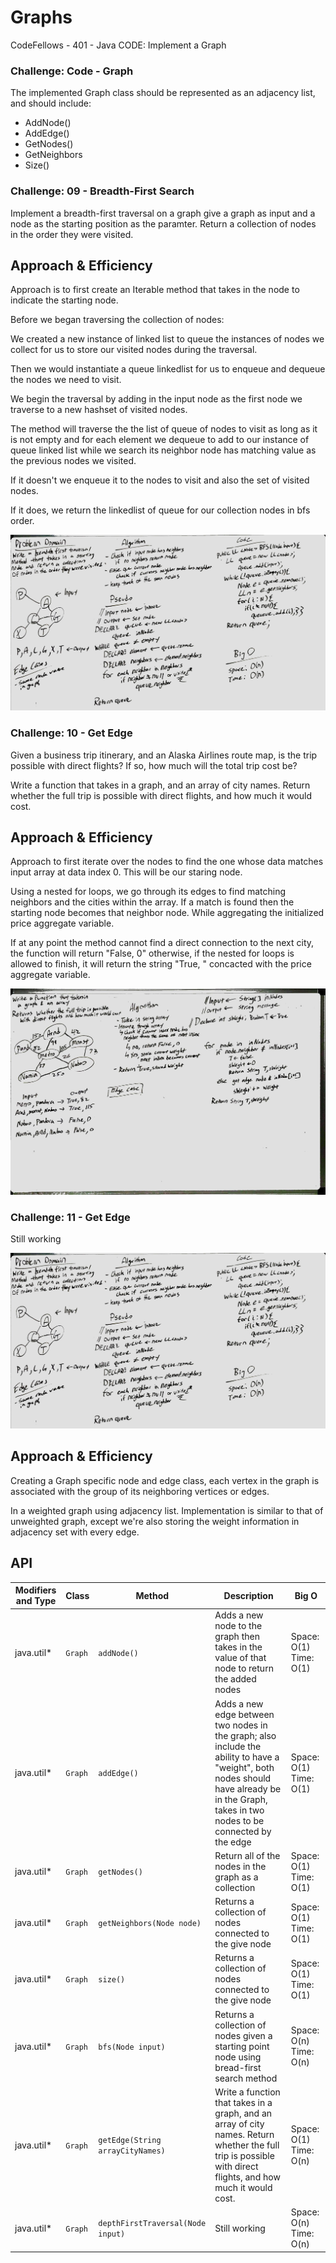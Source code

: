 # Graphs
CodeFellows - 401 - Java
CODE: Implement a Graph

### Challenge: Code - Graph
The implemented Graph class should be represented as an adjacency list, and should include:
* AddNode()
* AddEdge()
* GetNodes()
* GetNeighbors
* Size()

### Challenge: 09 - Breadth-First Search
Implement a breadth-first traversal on a graph give a graph as input and a node as the starting position as the paramter. Return a collection of nodes in the order they were visited.

## Approach & Efficiency
Approach is to first create an Iterable method that takes in the node to indicate the starting node.

Before we began traversing the collection of nodes:

We created a new instance of linked list to queue the instances of nodes we collect for us to store our visited nodes during the traversal.

Then we would instantiate a queue linkedlist for us to enqueue and dequeue the nodes we need to visit.

We begin the traversal by adding in the input node as the first node we traverse to a new hashset of visited nodes.

The method will traverse the the list of queue of nodes to visit as long as it is not empty and for each element we dequeue to add to our instance of queue linked list while we search its neighbor node has matching value as the previous nodes we visited.

If it doesn't we enqueue it to the nodes to visit and also the set of visited nodes.

If it does, we return the linkedlist of queue for our collection nodes in bfs order.





![array_shift white board](../graphs-bfs.jpg)

### Challenge: 10 - Get Edge
Given a business trip itinerary, and an Alaska Airlines route map, is the trip possible with direct flights? If so, how much will the total trip cost be?

Write a function that takes in a graph, and an array of city names. Return whether the full trip is possible with direct flights, and how much it would cost.

## Approach & Efficiency
Approach to first iterate over the nodes to find the one whose data matches input array at data index 0. This will be our staring node.

Using a nested for loops, we go through its edges to find matching neighbors and the cities within the array. If a match is found then the starting node becomes that neighbor node. While aggregating the initialized price aggregate variable.

If at any point the method cannot find a direct connection to the next city, the function will return "False, 0" otherwise, if the nested for loops is allowed to finish, it will return the string "True, " concacted with the price aggregate variable.

![array_shift white board](../get-edges.jpg)

### Challenge: 11 - Get Edge
Still working

![array_shift white board](../graphs-bfs.jpg)
## Approach & Efficiency
Creating a Graph specific node and edge class, each vertex in the graph is associated with the group of its neighboring vertices or edges.

In a weighted graph using adjacency list. Implementation is similar to that of unweighted graph, except we're also storing the weight information in adjacency set with every edge.




## API
Modifiers and Type      | Class       | Method    | Description | Big O |
|---                    | ---         | ---     |         --- | --- |
|  java.util*      |`Graph `  | `addNode()`   | Adds a new node to the graph then takes in the value of that node to return the added nodes | Space: O(1) Time: O(1)|
|  java.util*      |`Graph `  | `addEdge()`   | Adds a new edge between two nodes in the graph; also include the ability to have a "weight", both nodes should have already be in the Graph, takes in two nodes to be connected by the edge | Space: O(1) Time: O(1) |
|  java.util*       |`Graph `  | `getNodes()`   | Return all of the nodes in the graph as a collection |  Space: O(1) Time: O(1)
|  java.util*       |`Graph `  | `getNeighbors(Node node)`   | Returns a collection of nodes connected to the give node |  Space: O(1) Time: O(1)|
|  java.util*       |`Graph `  | `size()`   | Returns a collection of nodes connected to the give node |  Space: O(1) Time: O(1)
|  java.util*       |`Graph `  | `bfs(Node input)`   | Returns a collection of nodes given a starting point node using bread-first search method |  Space: O(n) Time: O(n)
|  java.util*       |`Graph `  | `getEdge(String arrayCityNames)`   | Write a function that takes in a graph, and an array of city names. Return whether the full trip is possible with direct flights, and how much it would cost. |  Space: O(1) Time: O(n)
|  java.util*       |`Graph `  | `depthFirstTraversal(Node input)`   | Still working |  Space: O(n) Time: O(n)
